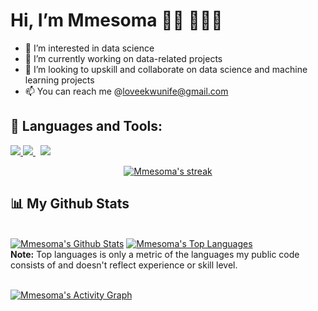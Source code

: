 # Hi, I’m Mmesoma 👋🏾 👩🏾‍💻
- 👀 I’m interested in data science
- 🌱 I’m currently working on data-related projects 
- 💞️ I’m looking to upskill and collaborate on data science and machine learning projects
- 📫 You can reach me @loveekwunife@gmail.com

## 🚀 Languages and Tools:

<p align="left">
  <a href="https://www.python.org" target="_blank"> <img src="https://img.icons8.com/color/48/000000/python.png"/> </a>
  <a style="padding-right:8px;" href="https://www.mysql.com/" target="_blank"> <img src="https://img.icons8.com/fluent/50/000000/mysql-logo.png"/> </a>
  <a href="https://git-scm.com/" target="_blank"> <img src="https://img.icons8.com/color/48/000000/git.png"/> </a>
</p>
<p align="center">
    <a href="https://github.com/mmesoekwunife/github-readme-streak-stats">
        <img title="🔥 Get streak stats for your profile at git.io/streak-stats" alt="Mmesoma's streak" src="https://github-readme-streak-stats.herokuapp.com/?user=mmesoekwunife&theme=black-ice&hide_border=true&stroke=0000&background=060A0CD0"/>
    </a>
</p>


## 📊 My Github Stats

<br/>
   <a href="https://github.com/mmesoekwunife/github-readme-stats"><img alt="Mmesoma's Github Stats" src="https://github-readme-stats.vercel.app/api?username=mmesoekwunife&show_icons=true&count_private=true&theme=react&hide_border=true&bg_color=0D1117" /></a>
  <a href="https://github.com/mmesoekwunife/github-readme-stats"><img alt="Mmesoma's Top Languages" src="https://github-readme-stats.vercel.app/api/top-langs/?username=mmesoekwunife&langs_count=8&count_private=true&layout=compact&theme=react&hide_border=true&bg_color=0D1117" /></a>
<br/>
<b>Note:</b> Top languages is only a metric of the languages my public code consists of and doesn't reflect experience or skill level.


<br/>
<br/>

<a href="https://github.com/mmesoekwunife/github-readme-activity-graph"><img alt="Mmesoma's Activity Graph" src="https://activity-graph.herokuapp.com/graph?username=mmesoekwunife&bg_color=0D1117&color=5BCDEC&line=5BCDEC&point=FFFFFF&hide_border=true" /></a>

<br/>
<br/>

<!---
Ekwunife/Ekwunife is a ✨ special ✨ repository because its `README.md` (this file) appears on your GitHub profile.
You can click the Preview link to take a look at your changes.
--->
